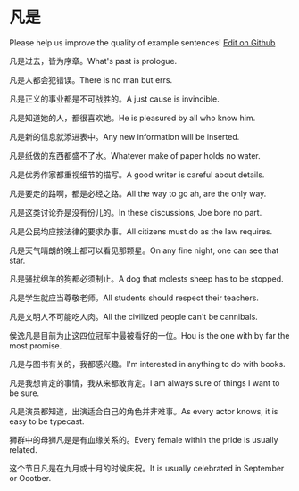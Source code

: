 # 凡是

Please help us improve the quality of example sentences! [Edit on Github](https://github.com/jiyushe/jiyu-example-sentence-source/blob/main/chinese/fanshi_1.md)

<p><span class="chinese">凡是过去，皆为序章。</span><span class="english">What's past is prologue.</span></p>

<p><span class="chinese">凡是人都会犯错误。</span><span class="english">There is no man but errs.</span></p>

<p><span class="chinese">凡是正义的事业都是不可战胜的。</span><span class="english">A just cause is invincible.</span></p>

<p><span class="chinese">凡是知道她的人，都很喜欢她。</span><span class="english">He is pleasured by all who know him.</span></p>

<p><span class="chinese">凡是新的信息就添进表中。</span><span class="english">Any new information will be inserted.</span></p>

<p><span class="chinese">凡是纸做的东西都盛不了水。</span><span class="english">Whatever make of paper holds no water.</span></p>

<p><span class="chinese">凡是优秀作家都重视细节的描写。</span><span class="english">A good writer is careful about details.</span></p>

<p><span class="chinese">凡是要走的路啊，都是必经之路。</span><span class="english">All the way to go ah, are the only way.</span></p>

<p><span class="chinese">凡是这类讨论乔是没有份儿的。</span><span class="english">In these discussions, Joe bore no part.</span></p>

<p><span class="chinese">凡是公民均应按法律的要求办事。</span><span class="english">All citizens must do as the law requires.</span></p>

<p><span class="chinese">凡是天气晴朗的晚上都可以看见那颗星。</span><span class="english">On any fine night, one can see that star.</span></p>

<p><span class="chinese">凡是骚扰绵羊的狗都必须制止。</span><span class="english">A dog that molests sheep has to be stopped.</span></p>

<p><span class="chinese">凡是学生就应当尊敬老师。</span><span class="english">All students should respect their teachers.</span></p>

<p><span class="chinese">凡是文明人不可能吃人肉。</span><span class="english">All the civilized people can't be cannibals.</span></p>

<p><span class="chinese">侯逸凡是目前为止这四位冠军中最被看好的一位。</span><span class="english">Hou is the one with by far the most promise.</span></p>

<p><span class="chinese">凡是与图书有关的，我都感兴趣。</span><span class="english">I'm interested in anything to do with books.</span></p>

<p><span class="chinese">凡是我想肯定的事情，我从来都敢肯定。</span><span class="english">I am always sure of things I want to be sure.</span></p>

<p><span class="chinese">凡是演员都知道，出演适合自己的角色并非难事。</span><span class="english">As every actor knows, it is easy to be typecast.</span></p>

<p><span class="chinese">狮群中的母狮凡是是有血缘关系的。</span><span class="english">Every female within the pride is usually related.</span></p>

<p><span class="chinese">这个节日凡是在九月或十月的时候庆祝。</span><span class="english">It is usually celebrated in September or Ocotber.</span></p>

